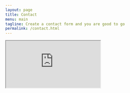 ```yaml
---
layout: page
title: Contact
menu: main
tagline: Create a contact form and you are good to go
permalink: /contact.html
---
```


<div class="iframe-container google-contact-form-height">
  <iframe
    src="https://docs.google.com/forms/d/e/1FAIpQLSciwm3eD6yYKxLMpYM36c5EOKTf3hshmyYfHrkaFAzfFHl1Fw/viewform?embedded=true" scrolling="no">Loading...</iframe>  
</div>
